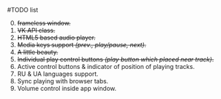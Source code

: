 #TODO list

0. ~~frameless window.~~
0. ~~VK API class.~~
0. ~~HTML5 based audio player.~~
0. ~~Media keys support _(prev., play/pause, next)_.~~
0. ~~A little beauty.~~
0. ~~Individual play control buttons _(play button which placed near track)_.~~
0. Active control buttons & indicator of position of playing tracks.
0. RU & UA languages support.
0. Sync playing with browser tabs.
0. Volume control inside app window.
